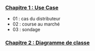### [Chapitre 1 : Use Case](/week02_UML/01_use_case/Exc_UseCase.md)
- 01 : cas du distributeur
- 02 : course au marché
- 03 : sondage

### [Chapitre 2 : Diagramme de classe](/week02_UML/02_diagramme_de_classe/Classes.md)